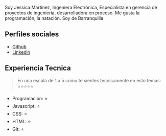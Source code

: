 Soy Jessica Martínez, Ingeniera Electrónica, Especialista en gerencia de proyectos de ingeniería, desarrolladora en proceso. Me gusta la programación, la natación. Soy de Barranquilla

## Perfiles sociales

- [Github](https://github.com/Jessaleem)
- [Linkedin](www.linkedin.com/in/jessica-martínez-66262b37)


## Experiencia Tecnica
> En una escala de 1 a 5 como te sientes tecnicamente en esto temas:  ⭐️⭐️⭐️⭐️⭐️

- Programacion: ⭐️
- Javascript: ⭐️
- CSS: ⭐️
- HTML: ⭐️
- Git: ⭐️